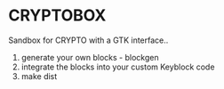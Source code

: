 # CRYPTOBOX

Sandbox for CRYPTO with a GTK interface..

1) generate your own blocks - blockgen
2) integrate the blocks into your custom Keyblock code
3) make dist


